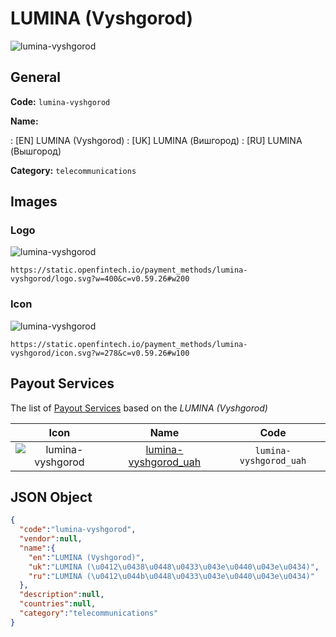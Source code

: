 
# LUMINA (Vyshgorod) 
![lumina-vyshgorod](https://static.openfintech.io/payment_methods/lumina-vyshgorod/logo.svg?w=400&c=v0.59.26#w200)  

## General 
**Code:** `lumina-vyshgorod` 
 
**Name:** 
 
:	[EN] LUMINA (Vyshgorod) 
:	[UK] LUMINA (Вишгород) 
:	[RU] LUMINA (Вышгород) 
 
**Category:** `telecommunications` 
 

## Images 

### Logo 
![lumina-vyshgorod](https://static.openfintech.io/payment_methods/lumina-vyshgorod/logo.svg?w=400&c=v0.59.26#w200)  

```
https://static.openfintech.io/payment_methods/lumina-vyshgorod/logo.svg?w=400&c=v0.59.26#w200
```  

### Icon 
![lumina-vyshgorod](https://static.openfintech.io/payment_methods/lumina-vyshgorod/icon.svg?w=278&c=v0.59.26#w100)  

```
https://static.openfintech.io/payment_methods/lumina-vyshgorod/icon.svg?w=278&c=v0.59.26#w100
```  

## Payout Services 
 
The list of [Payout Services](/payout-services/) based on the _LUMINA (Vyshgorod)_ 

|Icon|Name|Code| 
|:---:|:---:|:---:| 
|![lumina-vyshgorod](https://static.openfintech.io/payout_methods/lumina-vyshgorod/icon.svg?w=278&c=v0.59.26#w40) |[lumina-vyshgorod_uah](/payout-services/lumina-vyshgorod_uah/)|`lumina-vyshgorod_uah`| 
 

## JSON Object 

```json
{
  "code":"lumina-vyshgorod",
  "vendor":null,
  "name":{
    "en":"LUMINA (Vyshgorod)",
    "uk":"LUMINA (\u0412\u0438\u0448\u0433\u043e\u0440\u043e\u0434)",
    "ru":"LUMINA (\u0412\u044b\u0448\u0433\u043e\u0440\u043e\u0434)"
  },
  "description":null,
  "countries":null,
  "category":"telecommunications"
}
```  
